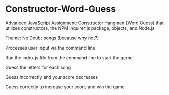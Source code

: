 # Constructor-Word-Guess

Advanced JavaScript Assignment: Constructor Hangman (Word Guess) that utilizes constructors, the NPM Inquirer.js package, objects, and Node.js

Theme: No Doubt songs (because why not?)

Processes user input via the command line

Run the index.js file from the command line to start the game

Guess the letters for each song

Guess incorrectly and your score decreases

Guess correctly to increase your score and win the game
